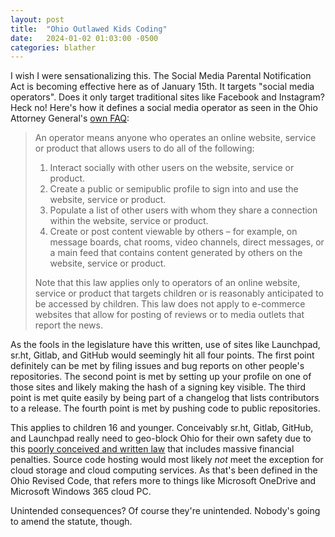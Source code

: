 ```yaml
---
layout: post
title:  "Ohio Outlawed Kids Coding"
date:   2024-01-02 01:03:00 -0500
categories: blather
---
```

I wish I were sensationalizing this.  The Social Media Parental Notification Act is becoming effective here as of January 15th.  It targets "social media operators".  Does it only target traditional sites like Facebook and Instagram?  Heck no!  Here's how it defines a social media operator as seen in the Ohio Attorney General's [own FAQ](https://web.archive.org/web/20231230000932/https://www.ohioprotects.org/faq):

>An operator means anyone who operates an online website, service or product that allows users to do all of the following:
>
>1. Interact socially with other users on the website, service or product.
>2. Create a public or semipublic profile to sign into and use the website, service or product.
>3. Populate a list of other users with whom they share a connection within the website, service or product.
>4. Create or post content viewable by others – for example, on message boards, chat rooms, video channels, direct messages, or a main feed that contains content generated by others on the website, service or product.
>
>Note that this law applies only to operators of an online website, service or product that targets children or is reasonably anticipated to be accessed by children. This law does not apply to e-commerce websites that allow for posting of reviews or to media outlets that report the news.

As the fools in the legislature have this written, use of sites like Launchpad, sr.ht, Gitlab, and GitHub would seemingly hit all four points.  The first point definitely can be met by filing issues and bug reports on other people's repositories.  The second point is met by setting up your profile on one of those sites and likely making the hash of a signing key visible.  The third point is met quite easily by being part of a changelog that lists contributors to a release.  The fourth point is met by pushing code to public repositories.

This applies to children 16 and younger.  Conceivably sr.ht, Gitlab, GitHub, and Launchpad really need to geo-block Ohio for their own safety due to this [poorly conceived and written law](https://web.archive.org/web/20240101080348/https://codes.ohio.gov/ohio-revised-code/section-1349.09) that includes massive financial penalties.  Source code hosting would most likely *not* meet the exception for cloud storage and cloud computing services.  As that's been defined in the Ohio Revised Code, that refers more to things like Microsoft OneDrive and Microsoft Windows 365 cloud PC.

Unintended consequences?  Of course they're unintended.  Nobody's going to amend the statute, though.
